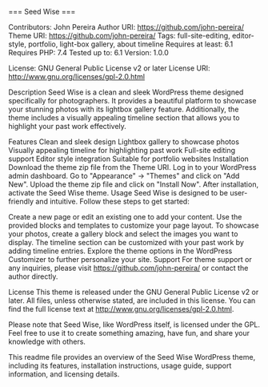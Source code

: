 === Seed Wise ===

Contributors: John Pereira
Author URI: https://github.com/john-pereira/
Theme URI: https://github.com/john-pereira/
Tags: full-site-editing, editor-style, portfolio, light-box gallery, about timeline
Requires at least: 6.1
Requires PHP: 7.4
Tested up to: 6.1
Version: 1.0.0

License: GNU General Public License v2 or later
License URI: http://www.gnu.org/licenses/gpl-2.0.html

Description
Seed Wise is a clean and sleek WordPress theme designed specifically for photographers. It provides a beautiful platform to showcase your stunning photos with its lightbox gallery feature. Additionally, the theme includes a visually appealing timeline section that allows you to highlight your past work effectively.

Features
Clean and sleek design
Lightbox gallery to showcase photos
Visually appealing timeline for highlighting past work
Full-site editing support
Editor style integration
Suitable for portfolio websites
Installation
Download the theme zip file from the Theme URI.
Log in to your WordPress admin dashboard.
Go to "Appearance" -> "Themes" and click on "Add New".
Upload the theme zip file and click on "Install Now".
After installation, activate the Seed Wise theme.
Usage
Seed Wise is designed to be user-friendly and intuitive. Follow these steps to get started:

Create a new page or edit an existing one to add your content.
Use the provided blocks and templates to customize your page layout.
To showcase your photos, create a gallery block and select the images you want to display.
The timeline section can be customized with your past work by adding timeline entries.
Explore the theme options in the WordPress Customizer to further personalize your site.
Support
For theme support or any inquiries, please visit https://github.com/john-pereira/ or contact the author directly.

License
This theme is released under the GNU General Public License v2 or later. All files, unless otherwise stated, are included in this license. You can find the full license text at http://www.gnu.org/licenses/gpl-2.0.html.

Please note that Seed Wise, like WordPress itself, is licensed under the GPL. Feel free to use it to create something amazing, have fun, and share your knowledge with others.

This readme file provides an overview of the Seed Wise WordPress theme, including its features, installation instructions, usage guide, support information, and licensing details.
